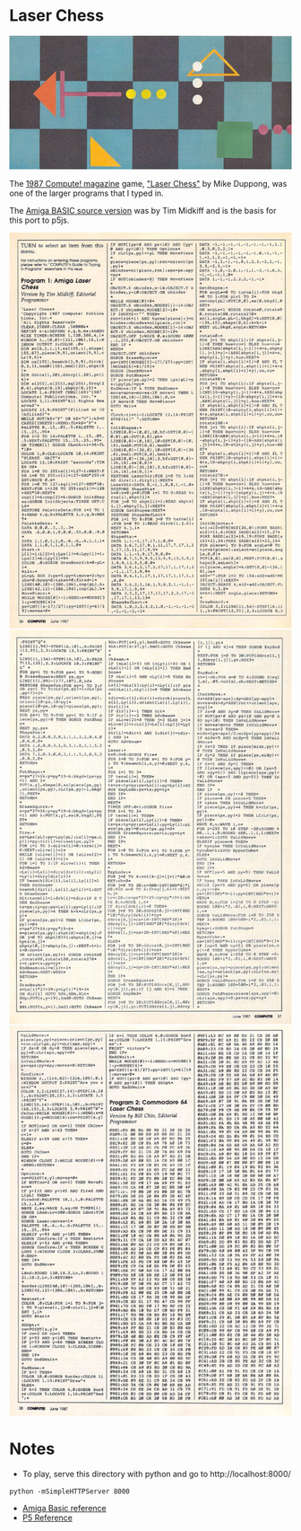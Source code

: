 Laser Chess
===
![Laser chess header](images/laserchess-header.png)

The [1987 Compute! magazine](https://archive.org/stream/1987-06-compute-magazine/Compute_Issue_085_1987_Jun#page/n25/mode/1up) game,
["Laser Chess"](https://en.wikipedia.org/wiki/Laser_Chess) by Mike Duppong,
was one of the larger programs that I typed in.  

The [Amiga BASIC source version](https://archive.org/stream/1987-06-compute-magazine/Compute_Issue_085_1987_Jun#page/n37) was by Tim Midkiff and is the basis for this port to p5js.

![LaserChess source page 1](images/laserchess-1.png)
![LaserChess source page 2](images/laserchess-2.png)
![LaserChess source page 3](images/laserchess-3.png)


Notes
===

* To play, serve this directory with python and go to http://localhost:8000/
```
python -mSimpleHTTPServer 8000
```

* [Amiga Basic reference](http://www.pjhutchison.org/emulation/uae_amigabasic.html)
* [P5 Reference](https://p5js.org/reference/)
